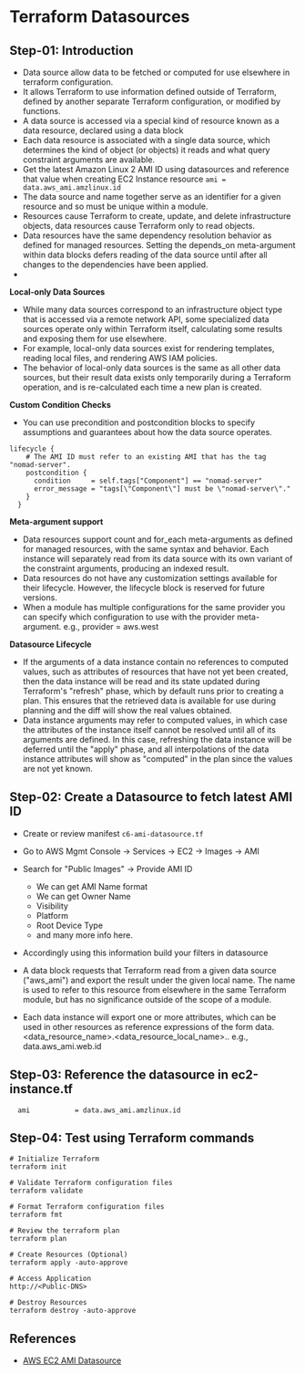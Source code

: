 # Terraform Datasources

## Step-01: Introduction
- Data source allow data to be fetched or computed for use elsewhere in terraform configuration.
- It allows Terraform to use information defined outside of Terraform, defined by another separate Terraform configuration, or modified by functions.
- A data source is accessed via a special kind of resource known as a data resource, declared using a data block
- Each data resource is associated with a single data source, which determines the kind of object (or objects) it reads and what query constraint arguments are available.
- Get the latest Amazon Linux 2 AMI ID using datasources and reference that value when creating EC2 Instance resource `ami = data.aws_ami.amzlinux.id`
- The data source and name together serve as an identifier for a given resource and so must be unique within a module.
- Resources cause Terraform to create, update, and delete infrastructure objects, data resources cause Terraform only to read objects.
- Data resources have the same dependency resolution behavior as defined for managed resources. Setting the depends_on meta-argument within data blocks defers reading of the data source until after all changes to the dependencies have been applied.
- 

**Local-only Data Sources**
- While many data sources correspond to an infrastructure object type that is accessed via a remote network API, some specialized data sources operate only within Terraform itself, calculating some results and exposing them for use elsewhere.
- For example, local-only data sources exist for rendering templates, reading local files, and rendering AWS IAM policies.
- The behavior of local-only data sources is the same as all other data sources, but their result data exists only temporarily during a Terraform operation, and is re-calculated each time a new plan is created.

**Custom Condition Checks**
- You can use precondition and postcondition blocks to specify assumptions and guarantees about how the data source operates.
```t
lifecycle {
    # The AMI ID must refer to an existing AMI that has the tag "nomad-server".
    postcondition {
      condition     = self.tags["Component"] == "nomad-server"
      error_message = "tags[\"Component\"] must be \"nomad-server\"."
    }
  }
```
**Meta-argument support**
- Data resources support count and for_each meta-arguments as defined for managed resources, with the same syntax and behavior. Each instance will separately read from its data source with its own variant of the constraint arguments, producing an indexed result.
- Data resources do not have any customization settings available for their lifecycle. However, the lifecycle block is reserved for future versions.
- When a module has multiple configurations for the same provider you can specify which configuration to use with the provider meta-argument. e.g., provider = aws.west

**Datasource Lifecycle**
- If the arguments of a data instance contain no references to computed values, such as attributes of resources that have not yet been created, then the data instance will be read and its state updated during Terraform's "refresh" phase, which by default runs prior to creating a plan. This ensures that the retrieved data is available for use during planning and the diff will show the real values obtained.
- Data instance arguments may refer to computed values, in which case the attributes of the instance itself cannot be resolved until all of its arguments are defined. In this case, refreshing the data instance will be deferred until the "apply" phase, and all interpolations of the data instance attributes will show as "computed" in the plan since the values are not yet known.

## Step-02: Create a Datasource to fetch latest AMI ID
- Create or review manifest `c6-ami-datasource.tf`
- Go to AWS Mgmt Console -> Services -> EC2 -> Images -> AMI 
- Search for "Public Images" -> Provide AMI ID
  - We can get AMI Name format
  - We can get Owner Name
  - Visibility
  - Platform
  - Root Device Type
  - and many more info here. 
- Accordingly using this information build your filters in datasource

- A data block requests that Terraform read from a given data source ("aws_ami") and export the result under the given local name. The name is used to refer to this resource from elsewhere in the same Terraform module, but has no significance outside of the scope of a module.
- Each data instance will export one or more attributes, which can be used in other resources as reference expressions of the form data.<data_resource_name>.<data_resource_local_name>.<ATTRIBUTE>. e.g., data.aws_ami.web.id


## Step-03: Reference the datasource in ec2-instance.tf
```
  ami           = data.aws_ami.amzlinux.id 
```

## Step-04: Test using Terraform commands
```
# Initialize Terraform
terraform init

# Validate Terraform configuration files
terraform validate

# Format Terraform configuration files
terraform fmt

# Review the terraform plan
terraform plan 

# Create Resources (Optional)
terraform apply -auto-approve

# Access Application
http://<Public-DNS>

# Destroy Resources
terraform destroy -auto-approve
```


## References
- [AWS EC2 AMI Datasource](https://registry.terraform.io/providers/hashicorp/aws/latest/docs/data-sources/ami)
